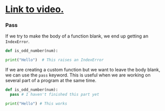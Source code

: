 # [Link to video.](https://www.youtube.com/watch?v=9nrTVL3rMZA&list=PLVD25niNi0Bkf2psAf7PzB1SV068XyNPo&index=31)

### Pass

If we try to make the body of a function blank, we end up getting an `IndexError`.


```python
def is_odd_number(num):

print("Hello")  # This raises an IndexError
```
If we are creating a custom function but we want to leave the body blank, we can use the `pass` keyword. This is useful when we are working on several part of a program at the same time.


```python
def is_odd_number(num):
  pass # I haven't finished this part yet

print("Hello") # This works
```
